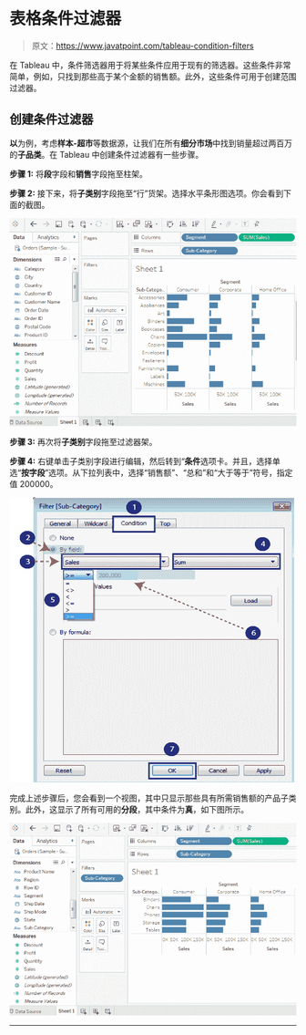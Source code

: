 # 表格条件过滤器

> 原文：<https://www.javatpoint.com/tableau-condition-filters>

在 Tableau 中，条件筛选器用于将某些条件应用于现有的筛选器。这些条件非常简单，例如，只找到那些高于某个金额的销售额。此外，这些条件可用于创建范围过滤器。

## 创建条件过滤器

**以**为例，考虑**样本-超市**等数据源，让我们在所有**细分市场**中找到销量超过两百万的**子品类**。在 Tableau 中创建条件过滤器有一些步骤。

**步骤 1:** 将**段**字段和**销售**字段拖至柱架。

**步骤 2:** 接下来，将**子类别**字段拖至“行”货架。选择水平条形图选项。你会看到下面的截图。

![Tableau Condition Filters](img/f1517ef28d1edc2a69b77056fb89c87d.png)

**步骤 3:** 再次将**子类别**字段拖至过滤器架。

**步骤 4:** 右键单击子类别字段进行编辑，然后转到“**条件**选项卡。并且，选择单选“**按字段**”选项。从下拉列表中，选择“销售额”、“总和”和“大于等于”符号，指定值 200000。

![Tableau Condition Filters](img/42c3c2eff68669a54187d22ea4e82c1e.png)

完成上述步骤后，您会看到一个视图，其中只显示那些具有所需销售额的产品子类别。此外，这显示了所有可用的**分段**，其中条件为**真**，如下图所示。

![Tableau Condition Filters](img/05bc890fa4ea70add13278a3e650e91f.png)

* * *